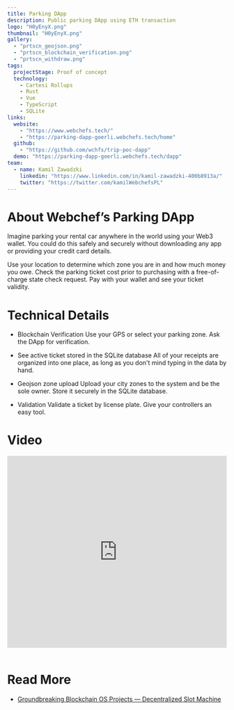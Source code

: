 ```yaml
---
title: Parking DApp
description: Public parking DApp using ETH transaction
logo: "H0yEnyX.png"
thumbnail: "H0yEnyX.png"
gallery:
  - "prtscn_geojson.png"
  - "prtscn_blockchain_verification.png"
  - "prtscn_withdraw.png"
tags:
  projectStage: Proof of concept
  technology:
    - Cartesi Rollups
    - Rust
    - Vue
    - TypeScript
    - SQLite
links:
  website:
    - "https://www.webchefs.tech/"
    - "https://parking-dapp-goerli.webchefs.tech/home"
  github:
    - "https://github.com/wchfs/trip-poc-dapp"
  demo: "https://parking-dapp-goerli.webchefs.tech/dapp"
team:
  - name: Kamil Zawadzki
    linkedin: "https://www.linkedin.com/in/kamil-zawadzki-400b8913a/"
    twitter: "https://twitter.com/kamilWebchefsPL"
---
```


# About Webchef’s Parking DApp

Imagine parking your rental car anywhere in the world using your Web3 wallet. You could do this safely and securely without downloading any app or providing your credit card details.

Use your location to determine which zone you are in and how much money you owe. Check the parking ticket cost prior to purchasing with a free-of-charge state check request. Pay with your wallet and see your ticket validity.

# Technical Details

- Blockchain Verification
  Use your GPS or select your parking zone. Ask the DApp for verification.

- See active ticket stored in the SQLite database
  All of your receipts are organized into one place, as long as you don't mind typing in the data by hand.

- Geojson zone upload
  Upload your city zones to the system and be the sole owner. Store it securely in the SQLite database.

- Validation
  Validate a ticket by license plate. Give your controllers an easy tool.

# Video

<iframe width="100%" height="440" src="https://www.youtube.com/embed/t_xAUGkWf-E" title="YouTube video player" frameborder="0" allow="accelerometer; autoplay; clipboard-write; encrypted-media; gyroscope; picture-in-picture; web-share" allowfullscreen></iframe>

<br/>
<br/>

# Read More

- [Groundbreaking Blockchain OS Projects — Decentralized Slot Machine](https://medium.com/cartesi/groundbreaking-blockchain-os-projects-webchefs-378f516cc3ea)

